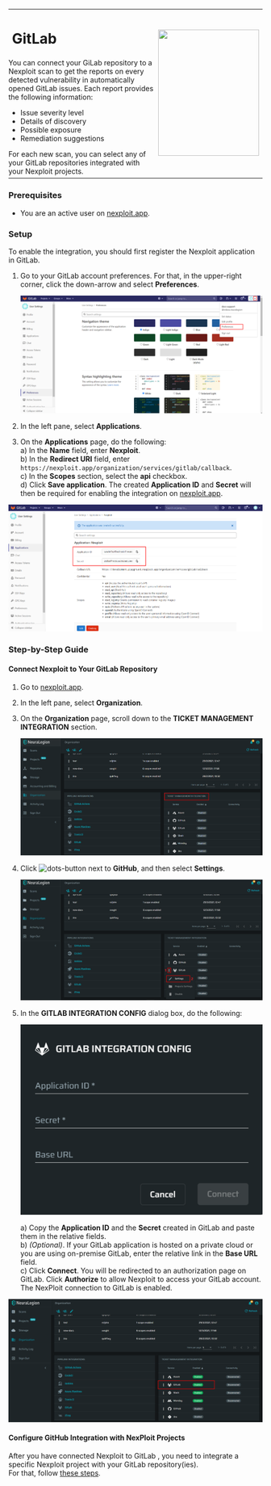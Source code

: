 
<table id="integrations" >
  <tr>
    <td width="70%">
      <h1>GitLab</h1>
    </td>
    <td width="30%" style="text-align:center" rowspan="3">
      <img src="guide/pipeline-integration/ticketing-systems/integrating-with-nexploit/media/gitlab/gitlab-logo.png" width="200" height="250"></img>
    </td>
  </tr>
  <tr>
    <td style="text-align:left;vertical-align:text-top;padding:0px">
      You can connect your GiLab repository to a Nexploit scan to get the reports on every detected vulnerability in automatically opened GitLab issues. Each report provides the following information:
      <ul>
        <li>Issue severity level</li>
        <li>Details of discovery</li>
        <li>Possible exposure</li>
        <li>Remediation suggestions </li>
      </ul>
      For each new scan, you can select any of your GitLab repositories integrated with your Nexploit projects.
    </td>
  </tr>
  <tr><td></td></tr>
</table>


### Prerequisites

* You are an active user on [nexploit.app](https://nexploit.app/). 

### Setup

To enable the integration, you should first register the Nexploit application in GitLab.
1. Go to your GitLab account preferences. For that, in the upper-right corner, click the down-arrow and select **Preferences**.

    ![preferences](media/gitlab/preferences.png ':size=60%')

2. In the left pane, select **Applications**.
3. On the **Applications** page, do the following:<br>
    a) In the **Name** field, enter **Nexploit**.<br>
    b) In the **Redirect URI** field, enter `https://nexploit.app/organization/services/gitlab/callback`.<br>
    c) In the **Scopes** section, select the **api** checkbox.<br>
    d) Click **Save application**.
    The created **Application ID** and **Secret** will then be required for enabling the integration on [nexploit.app](https://nexploit.app/scans).<p>
    
![created-application](media/gitlab/created-application.png ':size=60%')


### Step-by-Step Guide

#### Connect Nexploit to Your GitLab Repository 

1. Go to [nexploit.app](https://nexploit.app).
2. In the left pane, select **Organization**. 
3. On the **Organization** page, scroll down to the **TICKET MANAGEMENT INTEGRATION** section.

    ![ticketing](media/gitlab/ticketing.png ':size=60%')

4. Click ![dots-button](media/azure/icon-button.png ':size=2%') next to **GitHub**, and then select **Settings**.

    ![gitlab-settings](media/gitlab/gitlab-settings.png ':size=60%')

5. In the **GITLAB INTEGRATION CONFIG** dialog box, do the following:

    ![gitlab-config](media/gitlab/gitlab-config.png ':size=30%')

    a) Copy the **Application ID** and the **Secret** created in GitLab and paste them in the relative fields.<br>
    b) _(Optional)_. If your GitLab application is hosted on a private cloud or you are using on-premise GitLab, enter the relative link in the **Base URL** field.<br>
    c) Click **Connect**.
    You will be redirected to an authorization page on GitLab. Click **Authorize** to allow Nexploit to access your GitLab account.<br>
    The NexPloit connection to GitLab is enabled.

  ![gitlab-enabled](media/gitlab/gitlab-enabled.png ':size=60%')

#### Configure GitHub Integration with NexPloit Projects

After you have connected Nexploit to GitLab , you need to integrate a specific Nexploit project with your GitLab repository(ies).<br> 
For that, follow [these steps](guide/pipeline-integration/ticketing-systems/adding-to-project/integrating-with-project.md).